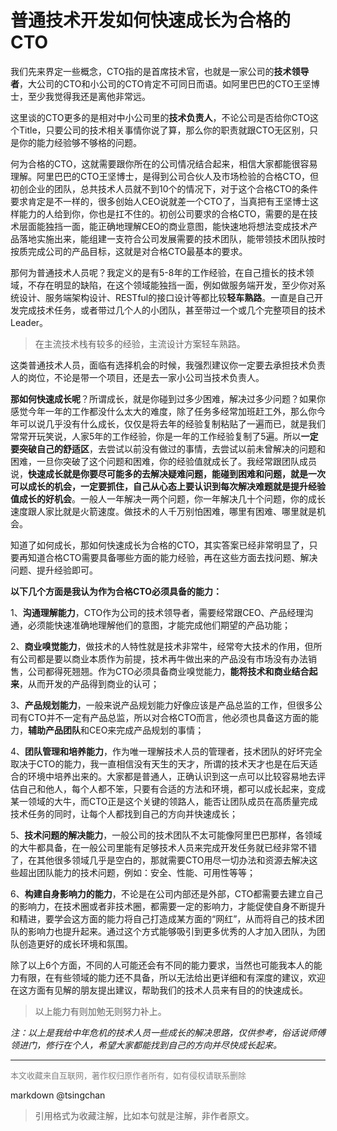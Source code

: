普通技术开发如何快速成长为合格的CTO
===================


我们先来界定一些概念，CTO指的是首席技术官，也就是一家公司的**技术领导者**，大公司的CTO和小公司的CTO肯定不可同日而语。如阿里巴巴的CTO王坚博士，至少我觉得我还是离他非常远。

这里谈的CTO更多的是相对中小公司里的**技术负责人**，不论公司是否给你CTO这个Title，只要公司的技术相关事情你说了算，那么你的职责就跟CTO无区别，只是你的能力经验够不够格的问题。



何为合格的CTO，这就需要跟你所在的公司情况结合起来，相信大家都能很容易理解。阿里巴巴的CTO王坚博士，是得到公司合伙人及市场检验的合格CTO，但初创企业的团队，总共技术人员就不到10个的情况下，对于这个合格CTO的条件要求肯定是不一样的，很多创始人CEO说就差一个CTO了，当真把有王坚博士这样能力的人给到你，你也是扛不住的。初创公司要求的合格CTO，需要的是在技术层面能独挡一面，能正确地理解CEO的商业意图，能快速地将想法变成技术产品落地实施出来，能组建一支符合公司发展需要的技术团队，能带领技术团队按时按质完成公司的产品目标，这就是对合格CTO最基本的要求。



那何为普通技术人员呢？我定义的是有5-8年的工作经验，在自己擅长的技术领域，不存在明显的缺陷，在这个领域能独挡一面，例如做服务端开发，至少你对系统设计、服务端架构设计、RESTful的接口设计等都比较**轻车熟路**。一直是自己开发完成技术任务，或者带过几个人的小团队，甚至带过一个或几个完整项目的技术Leader。

> 在主流技术栈有较多的经验，主流设计方案轻车熟路。

这类普通技术人员，面临有选择机会的时候，我强烈建议你一定要去承担技术负责人的岗位，不论是带一个项目，还是去一家小公司当技术负责人。



**那如何快速成长呢**？所谓成长，就是你碰到过多少困难，解决过多少问题？如果你感觉今年一年的工作都没什么太大的难度，除了任务多经常加班赶工外，那么你今年可以说几乎没有什么成长，仅仅是将去年的经验复制粘贴了一遍而已，就是我们常常开玩笑说，人家5年的工作经验，你是一年的工作经验复制了5遍。所以**一定要突破自己的舒适区**，去尝试以前没有做过的事情，去尝试以前未曾解决的问题和困难，一旦你突破了这个问题和困难，你的经验值就成长了。我经常跟团队成员说，**快速成长就是你要尽可能多的去解决疑难问题，能碰到困难和问题，就是一次可以成长的机会，一定要抓住，自己从心态上要认识到每次解决难题就是提升经验值成长的好机会**。一般人一年解决一两个问题，你一年解决几十个问题，你的成长速度跟人家比就是火箭速度。做技术的人千万别怕困难，哪里有困难、哪里就是机会。



知道了如何成长，那如何快速成长为合格的CTO，其实答案已经非常明显了，只要再知道合格CTO需要具备哪些方面的能力经验，再在这些方面去找问题、解决问题、提升经验即可。



**以下几个方面是我认为作为合格CTO必须具备的能力：**



1、**沟通理解能力**，CTO作为公司的技术领导者，需要经常跟CEO、产品经理沟通，必须能快速准确地理解他们的意图，才能完成他们期望的产品功能；

2、**商业嗅觉能力**，做技术的人特性就是技术非常牛，经常夸大技术的作用，但所有公司都是要以商业本质作为前提，技术再牛做出来的产品没有市场没有办法销售，公司都得死翘翘。作为CTO必须具备商业嗅觉能力，**能将技术和商业结合起来**，从而开发的产品得到商业的认可；

3、**产品规划能力**，一般来说产品规划能力好像应该是产品总监的工作，但很多公司有CTO并不一定有产品总监，所以对合格CTO而言，他必须也具备这方面的能力，**辅助产品团队**和CEO来完成产品规划的事情；

4、**团队管理和培养能力**，作为唯一理解技术人员的管理者，技术团队的好坏完全取决于CTO的能力，我一直相信没有天生的天才，所谓的技术天才也是在后天适合的环境中培养出来的。大家都是普通人，正确认识到这一点可以比较容易地去评估自己和他人，每个人都不笨，只要有合适的方法和环境，都可以成长起来，变成某一领域的大牛，而CTO正是这个关键的领路人，能否让团队成员在高质量完成技术任务的同时，让每个人都找到自己的方向并快速成长；

5、**技术问题的解决能力**，一般公司的技术团队不太可能像阿里巴巴那样，各领域的大牛都具备，在一般公司里能有足够技术人员来完成开发任务就已经非常不错了，在其他很多领域几乎是空白的，那就需要CTO用尽一切办法和资源去解决这些超出团队能力的技术问题，例如：安全、性能、可用性等等；

6、**构建自身影响力的能力**，不论是在公司内部还是外部，CTO都需要去建立自己的影响力，在技术圈或者非技术圈，都需要一定的影响力，才能促使自身不断提升和精进，要学会这方面的能力将自己打造成某方面的“网红”，从而将自己的技术团队的影响力也提升起来。通过这个方式能够吸引到更多优秀的人才加入团队，为团队创造更好的成长环境和氛围。



除了以上6个方面，不同的人可能还会有不同的能力要求，当然也可能我本人的能力有限，在有些领域的能力还不具备，所以无法给出更详细和有深度的建议，欢迎在这方面有见解的朋友提出建议，帮助我们的技术人员来有目的的快速成长。


> 以上能力有则加勉无则努力补上。


*注：以上是我给中年危机的技术人员一些成长的解决思路，仅供参考，俗话说师傅领进门，修行在个人，希望大家都能找到自己的方向并尽快成长起来。*

----
<font size=2 color='grey'>本文收藏来自互联网，著作权归原作者所有，如有侵权请联系删除</font>

markdown @tsingchan 

> 引用格式为收藏注解，比如本句就是注解，非作者原文。
